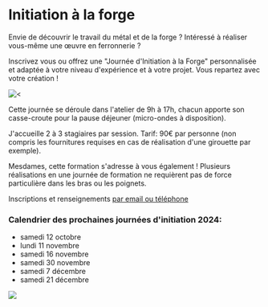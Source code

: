 
# Initiation à la forge

Envie de découvrir le travail du métal et de la forge ? Intéressé à réaliser vous-même une œuvre en ferronnerie ?

Inscrivez vous ou offrez une "Journée d'Initiation à la Forge" personnalisée et adaptée à votre niveau d'expérience et à votre projet. Vous repartez avec votre création !

![\<](</asset/initiation 2.jpg>)

Cette journée se déroule dans l'atelier de 9h à 17h, chacun apporte son casse-croute pour la pause déjeuner (micro-ondes à disposition).

J'accueille 2 à 3 stagiaires par session. Tarif: 90€ par personne (non compris les fournitures requises en cas de réalisation d'une girouette par exemple).

Mesdames, cette formation s'adresse à vous également !  Plusieurs réalisations en une journée de formation ne requièrent pas de force particulière dans les bras ou les poignets. 

Inscriptions et renseignements [par email ou téléphone](#contact "par email ou téléphone")

### **Calendrier des prochaines journées d'initiation 2024:**

* samedi 12 octobre
* lundi 11 novembre
* samedi 16 novembre
* samedi 30 novembre
* samedi 7 décembre
* samedi 21 décembre

![](</asset/initiation 5.JPG.png>)
